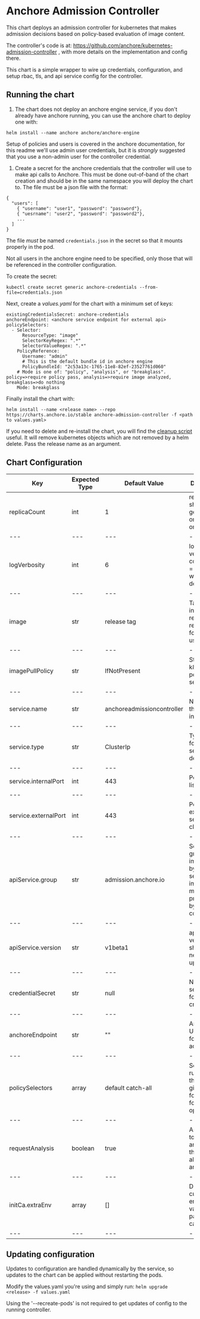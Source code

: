 # Anchore Admission Controller

This chart deploys an admission controller for kubernetes that makes admission decisions based on policy-based evaluation of image content.

The controller's code is at: https://github.com/anchore/kubernetes-admission-controller , with more details on the implementation and config there.

This chart is a simple wrapper to wire up credentials, configuration, and setup rbac, tls, and api service config for the controller.


## Running the chart

1. The chart does not deploy an anchore engine service, if you don't already have anchore running, you can use the anchore chart
to deploy one with:

```
helm install --name anchore anchore/anchore-engine
```

Setup of policies and users is covered in the anchore documentation, for this readme we'll use admin user credentials, but it 
is *strongly* suggested that you use a non-admin user for the controller credential.

1. Create a secret for the anchore credentials that the controller will use to make api calls to Anchore. This must be done out-of-band of the chart creation and should be in the
same namespace you will deploy the chart to. The file must be a json file with the format:

```
{
  "users": [
    { "username": "user1", "password": "password"},
    { "uesrname": "user2", "password": "password2"},
    ...      
  ]
}
```

The file *must* be named `credentials.json` in the secret so that it mounts properly in the pod.

Not all users in the anchore engine need to be specified, only those that will be referenced in the controller configuration.

To create the secret:

```
kubectl create secret generic anchore-credentials --from-file=credentials.json
```

Next, create a _values.yaml_ for the chart with a minimum set of keys:
```
existingCredentialsSecret: anchore-credentials
anchoreEndpoint: <anchore service endpoint for external api>
policySelectors:
  - Selector:
      ResourceType: "image"
      SelectorKeyRegex: ".*"
      SelectorValueRegex: ".*"
    PolicyReference:
      Username: "admin"
      # This is the default bundle id in anchore engine
      PolicyBundleId: "2c53a13c-1765-11e8-82ef-23527761d060"
    # Mode is one of: "policy", "analysis", or "breakglass". policy=>require policy pass, analysis=>require image analyzed, breakglass=>do nothing
    Mode: breakglass
```

Finally install the chart with:
```
helm install --name <release name> --repo https://charts.anchore.io/stable anchore-admission-controller -f <path to values.yaml>
```

If you need to delete and re-install the chart, you will find the [cleanup script](files/cleanup.sh) useful.
It will remove kubernetes objects which are not removed by a helm delete. Pass the release name as an argument.

## Chart Configuration

| Key | Expected Type | Default Value | Description |
|---|---|---|---|
|replicaCount | int | 1 | replicas, should generally only need one 
|---|---|---|---|
|logVerbosity | int | 6 | log verbosity of controller, 1 = error, 2 warn, 3 debug....
|---|---|---|---|
|image | str | release tag | Tag including registry and repository for image to use 
|---|---|---|---|
|imagePullPolicy | str | IfNotPresent | Standard k8s pull policy setting
|---|---|---|---|
|service.name | str | anchoreadmissioncontroller | Name for the svc instance 
|---|---|---|---|
|service.type | str | ClusterIp | Type to use for k8s service definition
|---|---|---|---|
|service.internalPort | int | 443 | Port the pod listens on
|---|---|---|---|
|service.externalPort | int | 443 | Port to expose to service clients
|---|---|---|---|
|apiService.group | str | admission.anchore.io | Service group implemented by the service image (must match that presented by controller)
|---|---|---|---|
|apiService.version | str | v1beta1 | api service version, should not need to be updated
|---|---|---|---|
|credentialSecret | str | null | Name of the secret to use for credentials
|---|---|---|---|
|anchoreEndpoint | str | "" | Anchore URL to use for api access
|---|---|---|---|
|policySelectors | array | default catch-all | Selector rules, see the project github page for detail on format and options.
|---|---|---|---|
|requestAnalysis | boolean | true | Ask anchore to analyze an image that isn't already analyzed
|---|---|---|---|
|initCa.extraEnv | array | [] | Define custom environment variables to pass to init-ca pod |
|---|---|---|---|

## Updating configuration

Updates to configuration are handled dynamically by the service, so updates to the chart can be applied without restarting
the pods.

Modify the values.yaml you're using and simply run: `helm upgrade <release> -f values.yaml`

Using the '--recreate-pods' is not required to get updates of config to the running controller.
